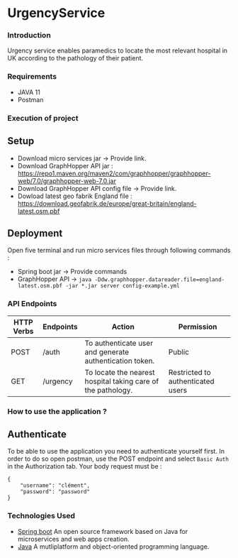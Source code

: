 # UrgencyService

### Introduction
Urgency service enables paramedics to locate the most relevant hospital in UK according to the pathology of their patient.

### Requirements
* JAVA 11
* Postman

### Execution of project
## Setup
* Download micro services jar -> Provide link.
* Download GraphHopper API jar : https://repo1.maven.org/maven2/com/graphhopper/graphhopper-web/7.0/graphhopper-web-7.0.jar
* Download GraphHopper API config file -> Provide link.
* Dowload latest geo fabrik England file : https://download.geofabrik.de/europe/great-britain/england-latest.osm.pbf

## Deployment
Open five terminal and run micro services files through following commands :
* Spring boot jar -> Provide commands
* GraphHopper API -> `java -Ddw.graphhopper.datareader.file=england-latest.osm.pbf -jar *.jar server config-example.yml`

### API Endpoints
| HTTP Verbs | Endpoints | Action | Permission
| --- | --- | --- | --- |
| POST | /auth | To authenticate user and generate authentication token. | Public
| GET | /urgency | To locate the nearest hospital taking care of the pathology. | Restricted to authenticated users

### How to use the application ?
## Authenticate
To be able to use the application you need to authenticate yourself first.
In order to do so open postman, use the POST endpoint and select `Basic Auth` in the Authorization tab.
Your body request must be :
```
{
    "username": "clément",
    "password": "password"
}
```

### Technologies Used
* [Spring boot](https://spring.io/projects/spring-boot) An open source framework based on Java for microservices and web apps creation.
* [Java](https://www.java.com/fr/) A mutliplatform and object-oriented programming language.
